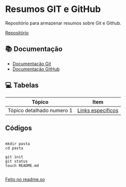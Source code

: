 # Resumos GIT e GitHub

Repositório para armazenar resumos sobre Git e Github.

[Repositório](https://github.com/joaovictordds/DIO_NTT)

## 📚 Documentação

- [Documentação Git](https://git-scm.com/doc)
- [Documentação GitHub](https://docs.github.com/)


## 💻 Tabelas

| Tópico | Item |
| ------ | ---------|
|Tópico detalhado numero 1 | [Links especificos]()


## Códigos

```

mkdir pasta
cd pasta

git init
git status
touch README.md


```

[Feito no readme.so](readme.so) 
